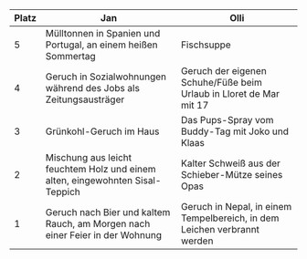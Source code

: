 Platz | Jan | Olli
------ | ------|----------
5      |Mülltonnen in Spanien und Portugal, an einem heißen Sommertag|Fischsuppe
4      |Geruch in Sozialwohnungen während des Jobs als Zeitungsausträger| Geruch der eigenen Schuhe/Füße beim Urlaub in Lloret de Mar mit 17
3      |Grünkohl-Geruch im Haus|Das Pups-Spray vom Buddy-Tag mit Joko und Klaas
2      |Mischung aus leicht feuchtem Holz und einem alten, eingewohnten Sisal-Teppich| Kalter Schweiß aus der Schieber-Mütze seines Opas
1      |Geruch nach Bier und kaltem Rauch, am Morgen nach einer Feier in der Wohnung| Geruch in Nepal, in einem Tempelbereich, in dem Leichen verbrannt werden
